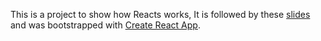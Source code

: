 This is a project to show how Reacts works, It is followed by these [slides](http://slides.com/jonidelv/deck/fullscreen) and was bootstrapped with [Create React App](https://github.com/facebookincubator/create-react-app).
